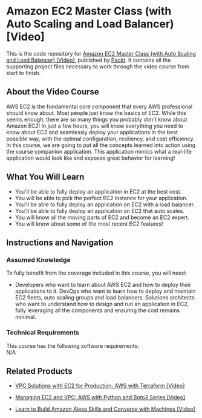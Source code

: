 





# Amazon EC2 Master Class (with Auto Scaling and Load Balancer) [Video]
This is the code repository for [Amazon EC2 Master Class (with Auto Scaling and Load Balancer) [Video]](https://www.packtpub.com/networking-and-servers/amazon-ec2-master-class-auto-scaling-and-load-balancer-video), published by [Packt](https://www.packtpub.com/?utm_source=github). It contains all the supporting project files necessary to work through the video course from start to finish.
## About the Video Course
AWS EC2 is the fundamental core component that every AWS professional should know about. Most people just know the basics of EC2. While this seems enough, there are so many things you probably don't know about Amazon EC2! In just a few hours, you will know everything you need to know about EC2 and seamlessly deploy your applications in the best possible way, with the optimal configuration, resiliency, and cost efficiency. In this course, we are going to put all the concepts learned into action using the course companion application. This application mimics what a real-life application would look like and exposes great behavior for learning!


<H2>What You Will Learn</H2>
<DIV class=book-info-will-learn-text>
<UL>
<LI> You'll be able to fully deploy an application in EC2 at the best cost.</LI>
<LI> You will be able to pick the perfect EC2 instance for your application.</LI>
<LI> You'll be able to fully deploy an application on EC2 with a load balancer.</LI>
<LI> You'll be able to fully deploy an application on EC2 that auto scales.</LI>
<LI> You will know all the moving parts of EC2 and become an EC2 expert.</LI>
  <LI>You will know about some of the most recent EC2 features!</LI>
</UL></DIV>

## Instructions and Navigation
### Assumed Knowledge
To fully benefit from the coverage included in this course, you will need:<br/>
<DIV class=book-info-will-learn-text>
<UL>
<LI> Developers who want to learn about AWS EC2 and how to deploy their applications to it. DevOps who want to learn how to deploy and maintain EC2 fleets, auto scaling groups and load balancers. Solutions architects who want to understand how to design and run an application in EC2, fully leveraging all the components and ensuring the cost remains minimal.</LI>
</UL>
<DIV>

### Technical Requirements
This course has the following software requirements:<br/>
N/A

## Related Products
* [VPC Solutions with EC2 for Production: AWS with Terraform [Video]](https://www.packtpub.com/application-development/vpc-solutions-ec2-production-aws-terraform-video)

* [Managing EC2 and VPC: AWS with Python and Boto3 Series [Video]](https://www.packtpub.com/application-development/managing-ec2-and-vpc-aws-python-and-boto3-series-video)

* [Learn to Build Amazon Alexa Skills and Converse with Machines [Video]](https://www.packtpub.com/application-development/learn-build-amazon-alexa-skills-and-converse-machines-video)
